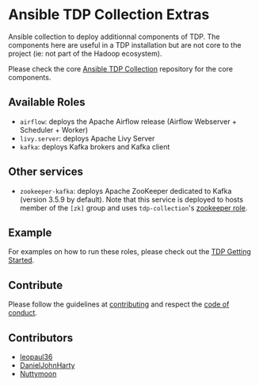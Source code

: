 # Ansible TDP Collection Extras

Ansible collection to deploy additionnal components of TDP. The components here are useful in a TDP installation but are not core to the project (ie: not part of the Hadoop ecosystem).

Please check the core [Ansible TDP Collection](https://github.com/TOSIT-IO/tdp-collection) repository for the core components.

## Available Roles

- `airflow`: deploys the Apache Airflow release (Airflow Webserver + Scheduler + Worker)
- `livy.server`: deploys Apache Livy Server
- `kafka`: deploys Kafka brokers and Kafka client

## Other services

- `zookeeper-kafka`: deploys Apache ZooKeeper dedicated to Kafka (version 3.5.9 by default). Note that this service is deployed to hosts member of the `[zk]` group and uses `tdp-collection`'s [zookeeper role](https://github.com/TOSIT-IO/tdp-collection/tree/master/roles/zookeeper).

## Example

For examples on how to run these roles, please check out the [TDP Getting Started](https://github.com/TOSIT-IO/tdp-getting-started).

## Contribute

Please follow the guidelines at [contributing](./docs/contributing.md) and respect the [code of conduct](./CODE_OF_CONDUCT.md).

## Contributors

- [leopaul36](https://github.com/leopaul36)
- [DanielJohnHarty](https://github.com/DanielJohnHarty)
- [Nuttymoon](https://github.com/Nuttymoon)
